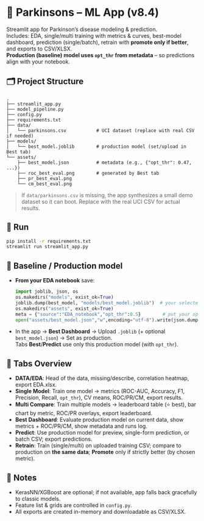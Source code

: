 # 🧠 Parkinsons – ML App (v8.4)

Streamlit app for Parkinson’s disease modeling & prediction.  
Includes: EDA, single/multi training with metrics & curves, best-model dashboard, prediction (single/batch), retrain with **promote only if better**, and exports to CSV/XLSX.  
**Production (baseline) model uses `opt_thr` from metadata** – so predictions align with your notebook.

## 🗂 Project Structure
```
.
├── streamlit_app.py
├── model_pipeline.py
├── config.py
├── requirements.txt
├── data/
│   └── parkinsons.csv           # UCI dataset (replace with real CSV if needed)
├── models/
│   └── best_model.joblib        # production model (set/upload in Best tab)
└── assets/
    ├── best_model.json          # metadata (e.g., {"opt_thr": 0.47, ...})
    ├── roc_best_eval.png        # generated by Best tab
    ├── pr_best_eval.png
    └── cm_best_eval.png
```

> If `data/parkinsons.csv` is missing, the app synthesizes a small demo dataset so it can boot. Replace with the real UCI CSV for actual results.

## 🚀 Run
```bash
pip install -r requirements.txt
streamlit run streamlit_app.py
```

## 🔁 Baseline / Production model
- **From your EDA notebook** save:
  ```python
  import joblib, json, os
  os.makedirs("models", exist_ok=True)
  joblib.dump(best_model, "models/best_model.joblib")  # your selected pipeline/estimator
  os.makedirs("assets", exist_ok=True)
  meta = {"source":"EDA_notebook","opt_thr":0.5}        # put your optimal threshold here
  open("assets/best_model.json","w",encoding="utf-8").write(json.dumps(meta, ensure_ascii=False, indent=2))
  ```
- In the app → **Best Dashboard** → Upload `.joblib` (+ optional `best_model.json`) → Set as production.  
  Tabs **Best**/**Predict** use only this production model (with `opt_thr`).

## 🧪 Tabs Overview
- **DATA/EDA**: Head of the data, missing/describe, correlation heatmap, export EDA.xlsx.
- **Single Model**: Train one model → metrics (ROC-AUC, Accuracy, F1, Precision, Recall, `opt_thr`), CV means, ROC/PR/CM, export results.
- **Multi Compare**: Train multiple models → leaderboard table (⭐ best), bar chart by metric, ROC/PR overlays, export leaderboard.
- **Best Dashboard**: Evaluate production model on current data, show metrics + ROC/PR/CM, show metadata and runs log.
- **Predict**: Use production model for preview, single-form prediction, or batch CSV; export predictions.
- **Retrain**: Train (single/multi) on uploaded training CSV; compare to production on **the same data**; **Promote** only if strictly better (by chosen metric).

## 🧰 Notes
- KerasNN/XGBoost are optional; if not available, app falls back gracefully to classic models.
- Feature list & grids are controlled in `config.py`.
- All exports are created in-memory and downloadable as CSV/XLSX.
